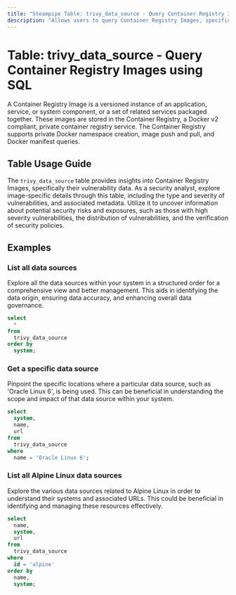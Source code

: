 ```yaml
---
title: "Steampipe Table: trivy_data_source - Query Container Registry Images using SQL"
description: "Allows users to query Container Registry Images, specifically the vulnerability data for each image, providing insights into potential security risks and exposures."
---
```


# Table: trivy_data_source - Query Container Registry Images using SQL

A Container Registry Image is a versioned instance of an application, service, or system component, or a set of related services packaged together. These images are stored in the Container Registry, a Docker v2 compliant, private container registry service. The Container Registry supports private Docker namespace creation, image push and pull, and Docker manifest queries.

## Table Usage Guide

The `trivy_data_source` table provides insights into Container Registry Images, specifically their vulnerability data. As a security analyst, explore image-specific details through this table, including the type and severity of vulnerabilities, and associated metadata. Utilize it to uncover information about potential security risks and exposures, such as those with high severity vulnerabilities, the distribution of vulnerabilities, and the verification of security policies.

## Examples

### List all data sources
Explore all the data sources within your system in a structured order for a comprehensive view and better management. This aids in identifying the data origin, ensuring data accuracy, and enhancing overall data governance.

```sql
select
  *
from
  trivy_data_source
order by
  system;
```

### Get a specific data source
Pinpoint the specific locations where a particular data source, such as 'Oracle Linux 6', is being used. This can be beneficial in understanding the scope and impact of that data source within your system.

```sql
select
  system,
  name,
  url
from
  trivy_data_source
where
  name = 'Oracle Linux 6';
```

### List all Alpine Linux data sources
Explore the various data sources related to Alpine Linux in order to understand their systems and associated URLs. This could be beneficial in identifying and managing these resources effectively.

```sql
select
  name,
  system,
  url
from
  trivy_data_source
where
  id = 'alpine'
order by
  name,
  system;
```